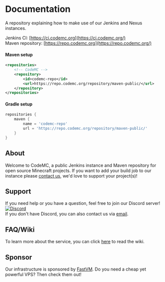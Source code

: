# Documentation
A repository explaining how to make use of our Jenkins and Nexus instances.

Jenkins CI: [https://ci.codemc.org](https://ci.codemc.org/)<br>
Maven repository: [https://repo.codemc.org](https://repo.codemc.org/)

#### Maven setup
```xml
<repositories>
    <!-- CodeMC -->
    <repository>
        <id>codemc-repo</id>
        <url>https://repo.codemc.org/repository/maven-public/</url>
    </repository>
</repositories>
```

#### Gradle setup
```gradle
repositories {
    maven {
        name = 'codemc-repo'
        url = 'https://repo.codemc.org/repository/maven-public/'
    }
}
```

## About
Welcome to CodeMC, a public Jenkins instance and Maven repository for open source Minecraft projects.
If you want to add your build job to our instance please [contact us](#support), we'd love to support your project(s)!

## Support
If you need help or you have a question, feel free to join our Discord server! [![Discord](https://img.shields.io/discord/405915656039694336.svg?style=flat-square)](https://discord.gg/AGcFMu6)<br>
If you don't have Discord, you can also contact us via [email](mailto:codemc.org@gmail.com).

## FAQ/Wiki
To learn more about the service, you can click [here](https://github.com/CodeMC/Documentation/wiki) to read the wiki.

## Sponsor
Our infrastructure is sponsored by [FastVM](http://www.fastvm.io). Do you need a cheap yet powerful VPS? Then check them out!
